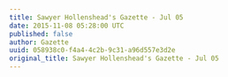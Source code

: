 ```yaml
---
title: Sawyer Hollenshead's Gazette - Jul 05
date: 2015-11-08 05:28:00 UTC
published: false
author: Gazette
uuid: 058938c0-f4a4-4c2b-9c31-a96d557e3d2e
original_title: Sawyer Hollenshead's Gazette - Jul 05
---
```


